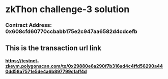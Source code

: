 
# zkThon challenge-3 solution

### Contract Address: 0x608cfd60770ccbabb175e2c947aa6582d4cdcefb

## This is the transaction url link

#### https://testnet-zkevm.polygonscan.com/tx/0x29880e6a290f7b316ad4c4ffd56290a440dd58a7571e5de4a6b897799cfaff4d

